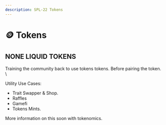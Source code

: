 ```yaml
---
description: SPL-22 Tokens
---
```


# 🪙 Tokens

## NONE LIQUID TOKENS

Training the community back to use tokens tokens. Before pairing the token. \


Utility Use Cases:

* Trait Swapper & Shop.
* Raffles
* Gamefi
* Tokens Mints.

More information on this soon with tokenomics.
